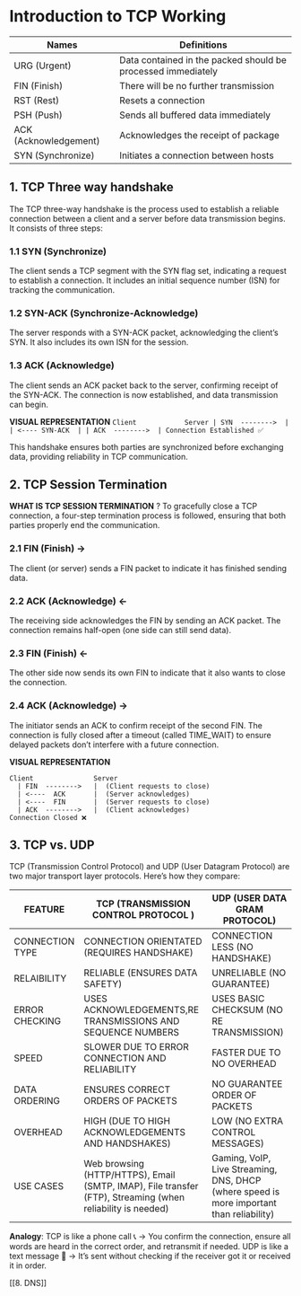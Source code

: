 ```table-of-contents
```
# Introduction to TCP Working
| Names                 | Definitions                                                  |
| --------------------- | ------------------------------------------------------------ |
| URG (Urgent)          | Data contained in the packed should be processed immediately |
| FIN (Finish)          | There will be no further transmission                        |
| RST (Rest)            | Resets a connection                                          |
| PSH (Push)            | Sends all buffered data immediately                          |
| ACK (Acknowledgement) | Acknowledges the receipt of package                          |
| SYN (Synchronize)     | Initiates a connection between hosts                         |
## 1. TCP Three way handshake
The TCP three-way handshake is the process used to establish a reliable connection between a client and a server before data transmission begins. It consists of three steps:
### 1.1 SYN (Synchronize)
The client sends a TCP segment with the SYN flag set, indicating a request to establish a connection.
It includes an initial sequence number (ISN) for tracking the communication.
### 1.2 SYN-ACK (Synchronize-Acknowledge)
The server responds with a SYN-ACK packet, acknowledging the client’s SYN.
It also includes its own ISN for the session.
### 1.3 ACK (Acknowledge)
The client sends an ACK packet back to the server, confirming receipt of the SYN-ACK.
The connection is now established, and data transmission can begin.

**VISUAL REPRESENTATION** 
`Client            Server
  | SYN  -------->  |
  | <---- SYN-ACK  |
  | ACK  -------->  |
Connection Established ✅`

This handshake ensures both parties are synchronized before exchanging data, providing reliability in TCP communication.

## 2. TCP Session Termination
**WHAT IS TCP SESSION TERMINATION** ?
To gracefully close a TCP connection, a four-step termination process is followed, ensuring that both parties properly end the communication.

### 2.1 FIN (Finish) →
The client (or server) sends a FIN packet to indicate it has finished sending data.
### 2.2 ACK (Acknowledge) ←
The receiving side acknowledges the FIN by sending an ACK packet.
The connection remains half-open (one side can still send data).
### 2.3 FIN (Finish) ←
The other side now sends its own FIN to indicate that it also wants to close the connection.
### 2.4 ACK (Acknowledge) →
The initiator sends an ACK to confirm receipt of the second FIN.
The connection is fully closed after a timeout (called TIME_WAIT) to ensure delayed packets don’t interfere with a future connection.

**VISUAL REPRESENTATION**
```
Client               Server
  | FIN  -------->   |  (Client requests to close)
  | <----  ACK       |  (Server acknowledges)
  | <----  FIN       |  (Server requests to close)
  | ACK  -------->   |  (Client acknowledges)
Connection Closed ❌
```
## 3. TCP vs. UDP
TCP (Transmission Control Protocol) and UDP (User Datagram Protocol) are two major transport layer protocols. Here’s how they compare:

| FEATURE         | TCP (TRANSMISSION CONTROL PROTOCOL )                                                                       | UDP (USER DATA GRAM PROTOCOL)                                                            |
| --------------- | ---------------------------------------------------------------------------------------------------------- | ---------------------------------------------------------------------------------------- |
| CONNECTION TYPE | CONNECTION ORIENTATED (REQUIRES HANDSHAKE)                                                                 | CONNECTION LESS (NO HANDSHAKE)                                                           |
| RELAIBILITY     | RELIABLE (ENSURES DATA SAFETY)                                                                             | UNRELIABLE (NO GUARANTEE)                                                                |
| ERROR CHECKING  | USES ACKNOWLEDGEMENTS,RE TRANSMISSIONS AND SEQUENCE NUMBERS                                                | USES BASIC CHECKSUM (NO RE TRANSMISSION)                                                 |
| SPEED           | SLOWER DUE TO ERROR CONNECTION AND RELIABILITY                                                             | FASTER DUE TO NO OVERHEAD                                                                |
| DATA ORDERING   | ENSURES CORRECT ORDERS OF PACKETS                                                                          | NO GUARANTEE ORDER OF PACKETS                                                            |
| OVERHEAD        | HIGH (DUE TO HIGH ACKNOWLEDGEMENTS AND HANDSHAKES)                                                         | LOW (NO EXTRA CONTROL MESSAGES)                                                          |
| USE CASES       | Web browsing (HTTP/HTTPS), Email (SMTP, IMAP), File transfer (FTP), Streaming (when reliability is needed) | Gaming, VoIP, Live Streaming, DNS, DHCP (where speed is more important than reliability) |
**Analogy**:
TCP is like a phone call 📞 → You confirm the connection, ensure all words are heard in the correct order, and retransmit if needed.
UDP is like a text message 📩 → It’s sent without checking if the receiver got it or received it in order.

[[8. DNS]]